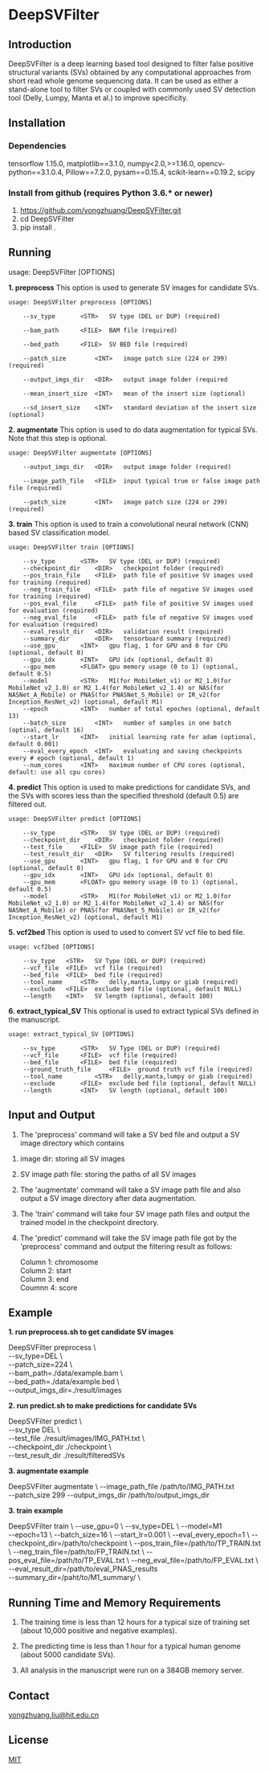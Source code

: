 # DeepSVFilter
## Introduction 
DeepSVFilter is a deep learning based tool designed to filter false positive structural variants (SVs) obtained by any computational approaches from short read whole genome sequencing data. It can be used as either a stand-alone tool to filter SVs or coupled with commonly used SV detection tool (Delly, Lumpy, Manta et al.) to improve specificity.

## Installation
### Dependencies
tensorflow 1.15.0, matplotlib==3.1.0, numpy<2.0,>=1.16.0, opencv-python==3.1.0.4, Pillow==7.2.0, pysam==0.15.4, scikit-learn==0.19.2, scipy
### Install from github (requires Python 3.6.* or newer)
1. https://github.com/yongzhuang/DeepSVFilter.git
2. cd DeepSVFilter
3. pip install .

## Running
usage: DeepSVFilter [OPTIONS]  

**1. preprocess**
      This option is used to generate SV images for candidate SVs.

	usage: DeepSVFilter preprocess [OPTIONS]  

		--sv_type		<STR>	SV type (DEL or DUP) (required)  
	
		--bam_path		<FILE>	BAM file (required)  
	
		--bed_path		<FILE>	SV BED file (required)  
	
		--patch_size		<INT>	image patch size (224 or 299) (required)  
	
		--output_imgs_dir	<DIR>	output image folder (required  
	
		--mean_insert_size	<INT>	mean of the insert size (optional)  
	
		--sd_insert_size	<INT>	standard deviation of the insert size (optional)  

**2. augmentate**
      This option is used to do data augmentation for typical SVs. Note that this step is optional.

	usage: DeepSVFilter augmentate [OPTIONS]   

		--output_imgs_dir	<DIR>	output image folder (required)
		
		--image_path_file	<FILE>	input typical true or false image path file (required)
		
		--patch_size		<INT>	image patch size (224 or 299) (required)  

**3. train**
      This option is used to train a convolutional neural network (CNN) based SV classification model.  

	usage: DeepSVFilter train [OPTIONS]   

		--sv_type		<STR>	SV type (DEL or DUP) (required)  
		--checkpoint_dir	<DIR>	checkpoint folder (required)  
		--pos_train_file	<FILE>	path file of positive SV images used for training (required)  
		--neg_train_file	<FILE>	path file of negative SV images used for training (required)  
		--pos_eval_file		<FILE>	path file of positive SV images used for evaluation (required)  
		--neg_eval_file		<FILE>	path file of negative SV images used for evaluation (required)  
		--eval_result_dir	<DIR>	validation result (required)  
		--summary_dir		<DIR>	tensorboard summary (required)  
		--use_gpu		<INT>	gpu flag, 1 for GPU and 0 for CPU (optional, default 0)  
		--gpu_idx		<INT>	GPU idx (optional, default 0)  
		--gpu_mem		<FLOAT>	gpu memory usage (0 to 1) (optional, default 0.5)  
		--model			<STR>	M1(for MobileNet_v1) or M2_1.0(for MobileNet_v2_1.0) or M2_1.4(for MobileNet_v2_1.4) or NAS(for NASNet_A_Mobile) or PNAS(for PNASNet_5_Mobile) or IR_v2(for Inception_ResNet_v2) (optional, default M1)  
		--epoch 		<INT>	number of total epoches (optional, default 13)  
		--batch_size		<INT>	number of samples in one batch (optinal, default 16)  
		--start_lr		<INT>	initial learning rate for adam (optional, default 0.001)  
		--eval_every_epoch	<INT>	evaluating and saving checkpoints every # epoch (optional, default 1)  
		--num_cores		<INT>	maximum number of CPU cores (optional, default: use all cpu cores)   

**4. predict**
      This option is used to make predictions for candidate SVs, and the SVs with scores less than the specified threshold (default 0.5) are filtered out.  

	usage: DeepSVFilter predict [OPTIONS]  

		--sv_type		<STR>	SV type (DEL or DUP) (required)  
		--checkpoint_dir	<DIR>	checkpoint folder (required)  
		--test_file		<FILE>	SV image path file (required)  
		--test_result_dir	<DIR>	SV filtering results (required)  
		--use_gpu		<INT>	gpu flag, 1 for GPU and 0 for CPU (optional, default 0)  
		--gpu_idx		<INT>	GPU idx (optional, default 0)  
		--gpu_mem		<FLOAT>	gpu memory usage (0 to 1) (optional, default 0.5)  
		--model			<STR>	M1(for MobileNet_v1) or M2_1.0(for MobileNet_v2_1.0) or M2_1.4(for MobileNet_v2_1.4) or NAS(for NASNet_A_Mobile) or PNAS(for PNASNet_5_Mobile) or IR_v2(for Inception_ResNet_v2) (optional, default M1)   

**5. vcf2bed**
	This option is used to used to convert SV vcf file to bed file.  

	usage: vcf2bed [OPTIONS]  

		--sv_type	<STR>	SV Type (DEL or DUP) (required)  
		--vcf_file	<FILE>	vcf file (required)  
		--bed_file	<FILE>	bed file (required)  
		--tool_name 	<STR>	delly,manta,lumpy or giab (required)  
		--exclude	<FILE>	exclude bed file (optional, default NULL)  
		--length	<INT>	SV length (optional, default 100)  

**6. extract_typical_SV**
	This optional is used to extract typical SVs defined in the manuscript.  

	usage: extract_typical_SV [OPTIONS]  

		--sv_type		<STR>	SV Type (DEL or DUP) (required)  
		--vcf_file		<FILE>	vcf file (required)  
		--bed_file		<FILE>	bed file (required)  
		--ground_truth_file 	<FILE>	ground truth vcf file (required)  
		--tool_name 		<STR>	delly,manta,lumpy or giab (required)  
		--exclude		<FILE>	exclude bed file (optional, default NULL)  
		--length		<INT>	SV length (optional, default 100)  

## Input and Output

1. The 'preprocess' command will take a SV bed file and output a SV image directory which contains  

1) image dir: storing all SV images  

2) SV image path file: storing the paths of all SV images  

2. The 'augmentate' command will take a SV image path file and also output a SV image directory after data augmentation.  

3. The 'train' command will take four SV image path files and output the trained model in the checkpoint directory.  

4. The 'predict' command will take the SV image path file got by the 'preprocess' command and output the filtering result  as follows:  
   
   Column 1: chromosome  
   Column 2: start  
   Column 3: end  
   Coumnn 4: score   

## Example

**1. run preprocess.sh to get candidate SV images**  

 DeepSVFilter preprocess \  
        --sv_type=DEL \  
        --patch_size=224 \  
        --bam_path=./data/example.bam \  
        --bed_path=./data/example.bed \  
        --output_imgs_dir=./result/images  

**2. run predict.sh to make predictions for candidate SVs**  

 DeepSVFilter predict \  
 	--sv_type DEL \  
 	--test_file ./result/images/IMG_PATH.txt \  
 	--checkpoint_dir ./checkpoint \  
 	--test_result_dir ./result/filteredSVs
	
**3. augmentate example**

 DeepSVFilter augmentate \ 
    --image_path_file /path/to/IMG_PATH.txt  
    --patch_size 299
    --output_imgs_dir /path/to/output_imgs_dir
    
**3. train example**

 DeepSVFilter train \ 
        --use_gpu=0 \ 
        --sv_type=DEL \ 
        --model=M1 \
        --epoch=13 \ 
        --batch_size=16 \ 
        --start_lr=0.001 \ 
        --eval_every_epoch=1 \ 
        --checkpoint_dir=/path/to/checkpoint \ 
        --pos_train_file=/path/to/TP_TRAIN.txt \ 
        --neg_train_file=/path/to/FP_TRAIN.txt \ 
        --pos_eval_file=/path/to/TP_EVAL.txt \ 
        --neg_eval_file=/path/to/FP_EVAL.txt \  
        --eval_result_dir=/path/to/eval_PNAS_results \
        --summary_dir=/paht/to/M1_summary/ \

## Running Time and Memory Requirements

1. The training time is less than 12 hours for a typical size of training set (about 10,000 positive and negative examples).  

2. The predicting time is less than 1 hour for a typical human genome (about 5000 candidate SVs).  

3. All analysis in the manuscript were run on a 384GB memory server.  

## Contact 
   yongzhuang.liu@hit.edu.cn
   
## License
[MIT](https://github.com/yongzhuang/TumorCNV/blob/master/LICENSE)
